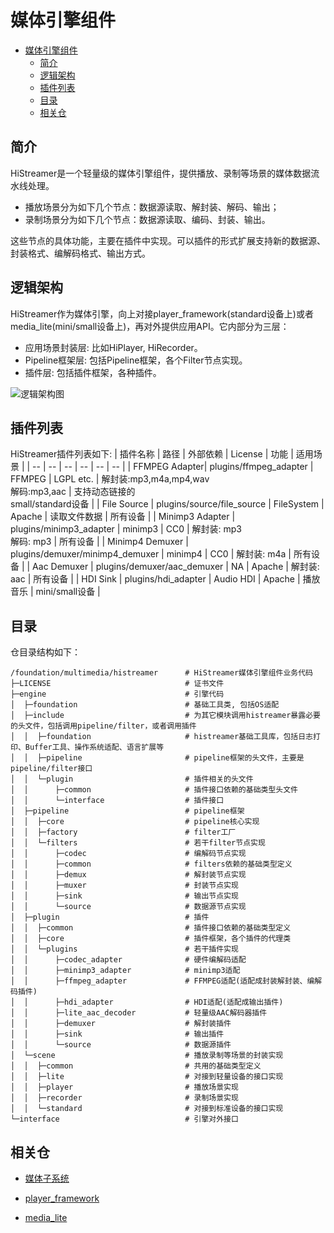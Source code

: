 # 媒体引擎组件<a name="ZH-CN_TOPIC_0000001148809513"></a>

- [媒体引擎组件<a name="ZH-CN_TOPIC_0000001148809513"></a>](#媒体引擎组件)
  - [简介<a name="section1158716411637"></a>](#简介)
  - [逻辑架构<a name="section_histreamer_arch"></a>](#逻辑架构)
  - [插件列表<a name="section_histreamer_plugins"></a>](#插件列表)
  - [目录<a name="section161941989596"></a>](#目录)
  - [相关仓<a name="section1533973044317"></a>](#相关仓)

## 简介<a name="section1158716411637"></a>

HiStreamer是一个轻量级的媒体引擎组件，提供播放、录制等场景的媒体数据流水线处理。
- 播放场景分为如下几个节点：数据源读取、解封装、解码、输出；
- 录制场景分为如下几个节点：数据源读取、编码、封装、输出。

这些节点的具体功能，主要在插件中实现。可以插件的形式扩展支持新的数据源、封装格式、编解码格式、输出方式。

## 逻辑架构<a name="section_histreamer_arch"></a>
HiStreamer作为媒体引擎，向上对接player_framework(standard设备上)或者media_lite(mini/small设备上)，再对外提供应用API。它内部分为三层：
- 应用场景封装层: 比如HiPlayer, HiRecorder。
- Pipeline框架层: 包括Pipeline框架，各个Filter节点实现。
- 插件层: 包括插件框架，各种插件。

![逻辑架构图](images/histreamer_architecture.png)

## 插件列表<a name="section_histreamer_plugins"></a>
HiStreamer插件列表如下:
| 插件名称    | 路径        | 外部依赖 | License  |  功能        | 适用场景    |
| --         | --          | --  | --       | --           | --          |
| FFMPEG Adapter| plugins/ffmpeg_adapter | FFMPEG | LGPL etc. | 解封装:mp3,m4a,mp4,wav<br>解码:mp3,aac | 支持动态链接的<br>small/standard设备 |
| File Source | plugins/source/file_source | FileSystem | Apache | 读取文件数据 | 所有设备 |
| Minimp3 Adapter | plugins/minimp3_adapter | minimp3 | CC0 | 解封装: mp3<br>解码: mp3 | 所有设备 |
| Minimp4 Demuxer | plugins/demuxer/minimp4_demuxer | minimp4 | CC0 | 解封装: m4a | 所有设备 |
| Aac Demuxer | plugins/demuxer/aac_demuxer | NA | Apache | 解封装: aac | 所有设备 |
| HDI Sink | plugins/hdi_adapter | Audio HDI | Apache | 播放音乐 | mini/small设备 |

## 目录<a name="section161941989596"></a>

仓目录结构如下：

```
/foundation/multimedia/histreamer      # HiStreamer媒体引擎组件业务代码
├─LICENSE                              # 证书文件
├─engine                               # 引擎代码
│  ├─foundation                        # 基础工具类, 包括OS适配
│  ├─include                           # 为其它模块调用histreamer暴露必要的头文件，包括调用pipeline/filter，或者调用插件
│  │  ├─foundation                     # histreamer基础工具库，包括日志打印、Buffer工具、操作系统适配、语言扩展等
│  │  ├─pipeline                       # pipeline框架的头文件，主要是pipeline/filter接口
│  │  └─plugin                         # 插件相关的头文件
│  │      ├─common                     # 插件接口依赖的基础类型头文件
│  │      └─interface                  # 插件接口
│  ├─pipeline                          # pipeline框架
│  │  ├─core                           # pipeline核心实现
│  │  ├─factory                        # filter工厂
│  │  └─filters                        # 若干filter节点实现
│  │      ├─codec                      # 编解码节点实现
│  │      ├─common                     # filters依赖的基础类型定义
│  │      ├─demux                      # 解封装节点实现
│  │      ├─muxer                      # 封装节点实现
│  │      ├─sink                       # 输出节点实现
│  │      └─source                     # 数据源节点实现
│  ├─plugin                            # 插件
│  │  ├─common                         # 插件接口依赖的基础类型定义
│  │  ├─core                           # 插件框架，各个插件的代理类
│  │  └─plugins                        # 若干插件实现
│  │      ├─codec_adapter              # 硬件编解码适配
│  │      ├─minimp3_adapter            # minimp3适配
│  │      ├─ffmpeg_adapter             # FFMPEG适配(适配成封装解封装、编解码插件)
│  │      ├─hdi_adapter                # HDI适配(适配成输出插件)
│  │      ├─lite_aac_decoder           # 轻量级AAC解码器插件
│  │      ├─demuxer                    # 解封装插件
│  │      ├─sink                       # 输出插件
│  │      └─source                     # 数据源插件
│  └─scene                             # 播放录制等场景的封装实现
│  │  ├─common                         # 共用的基础类型定义
│  │  ├─lite                           # 对接到轻量设备的接口实现
│  │  ├─player                         # 播放场景实现
│  │  ├─recorder                       # 录制场景实现
│  │  └─standard                       # 对接到标准设备的接口实现
└─interface                            # 引擎对外接口
```

## 相关仓<a name="section1533973044317"></a>

- [媒体子系统](https://gitee.com/openharmony/docs/blob/master/zh-cn/readme/%E5%AA%92%E4%BD%93%E5%AD%90%E7%B3%BB%E7%BB%9F.md)

- [player_framework](https://gitee.com/openharmony/multimedia_player_framework)

- [media_lite](https://gitee.com/openharmony/multimedia_media_lite)